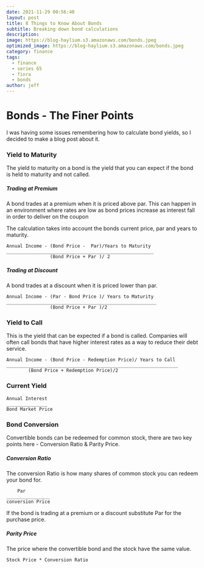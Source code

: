 ```yaml
---
date: 2021-11-29 00:56:40
layout: post
title: 8 Things to Know About Bonds
subtitle: Breaking down bond calculations
description: 
image: https://blog-haylium.s3.amazonaws.com/bonds.jpeg
optimized_image: https://blog-haylium.s3.amazonaws.com/bonds.jpeg
category: finance
tags:
  - finance
  - series 65
  - finra
  - bonds
author: jeff
---
```

# Bonds - The Finer Points
I was having some issues remembering how to calculate bond yields, so I decided to make a blog
post about it.

### Yield to Maturity
The yield to maturity on a bond is the yield that you can expect if the bond is held to maturity and not called.

##### Trading at Premium
A bond trades at a premium when it is priced above par. This can happen in an environment where rates are low as bond prices increase as interest fall in order to deliver on the coupon

The calculation takes into account the bonds current price, par and years to maturity.
```
Annual Income - (Bond Price -  Par)/Years to Maturity
______________________________________________________
                (Bond Price + Par )/ 2
```

##### Trading at Discount
A bond trades at a discount when it is priced lower than par.
```
Annual Income - (Par - Bond Price )/ Years to Maturity
_______________________________________________________
                (Bond Price + Par )/2
```

### Yield to Call
This is the yield that can be expected if a bond is called. Companies will often call bonds that have higher interest rates as a way to reduce their debt service.
```
Annual Income - (Bond Price - Redemption Price)/ Years to Call
_______________________________________________________________
        (Bond Price + Redemption Price)/2
```

### Current Yield

```
Annual Interest
_______________
Bond Market Price
```

### Bond Conversion 
Convertible bonds can be redeemed for common stock, there are two key points here - Conversion Ratio & Parity Price.

##### Conversion Ratio
The conversion Ratio is how many shares of common stock you can redeem your bond for.

```
    Par
________________
conversion Price
```

If the bond is trading at a premium or a discount substitute Par for the purchase price.

##### Parity Price
The price where the convertible bond and the stock have the same value.
```
Stock Price * Conversion Ratio
```


